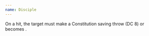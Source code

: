 ```yaml
---
name: Disciple
---
```

On a hit, the target must make a Constitution saving throw (DC 8) or becomes <me-condition id="stunned" />.
